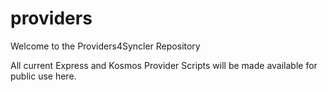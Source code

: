 # providers

Welcome to the Providers4Syncler Repository

All current Express and Kosmos Provider Scripts will be made available for public use here.
